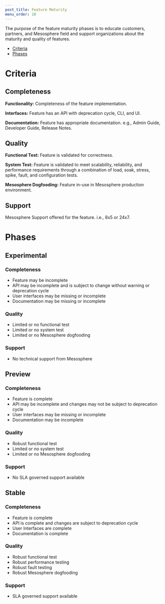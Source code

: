 ```yaml
---
post_title: Feature Maturity
menu_order: 10
---
```


The purpose of the feature maturity phases is to educate customers, partners, and Mesosphere field and support organizations about the maturity and quality of features.

- [Criteria](#criteria)
- [Phases](#phases)

# <a name="criteria"></a>Criteria

## Completeness

**Functionality:** Completeness of the feature implementation.

**Interfaces:** Feature has an API with deprecation cycle, CLI, and UI.

**Documentation:** Feature has appropriate documentation. e.g., Admin Guide, Developer Guide, Release Notes.

## Quality

**Functional Test:** Feature is validated for correctness.

**System Test:** Feature is validated to meet scalability, reliability, and performance requirements through a combination of load, soak, stress, spike, fault, and configuration tests.

**Mesosphere Dogfooding:** Feature in-use in Mesosphere production environment.

## Support

Mesosphere Support offered for the feature. i.e., 8x5 or 24x7.

# <a name="phases"></a>Phases

## <a name="experimental"></a>Experimental

### Completeness

* Feature may be incomplete
* API may be incomplete and is subject to change without warning or deprecation cycle
* User interfaces may be missing or incomplete
* Documentation may be missing or incomplete

### Quality

* Limited or no functional test
* Limited or no system test
* Limited or no Mesosphere dogfooding

### Support

* No technical support from Mesosphere

## <a name="preview"></a>Preview

### Completeness

* Feature is complete
* API may be incomplete and changes may not be subject to deprecation cycle
* User interfaces may be missing or incomplete
* Documentation may be incomplete

### Quality

* Robust functional test
* Limited or no system test
* Limited or no Mesosphere dogfooding

### Support

* No SLA governed support available

## <a name="stable"></a>Stable

### Completeness

* Feature is complete
* API is complete and changes are subject to deprecation cycle
* User Interfaces are complete
* Documentation is complete

### Quality

* Robust functional test
* Robust performance testing
* Robust fault testing
* Robust Mesosphere dogfooding

### Support

* SLA governed support available
